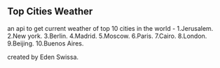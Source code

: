 ## Top Cities Weather

an api to get current weather of top 10 cities in the world -
1.Jerusalem.
2.New york.
3.Berlin.
4.Madrid.
5.Moscow.
6.Paris.
7.Cairo.
8.London.
9.Beijing.
10.Buenos Aires.

created by Eden Swissa.

